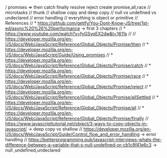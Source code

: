/ promises => then catch finally resolve reject create promise,all,race
// microtasks
// thunk
// shallow copy and deep copy 
// null vs undefined vs undeclared
// error handling
// everything is object or primitive 
// References
// * https://github.com/getify/You-Dont-Know-JS/tree/1st-ed/async%20%26%20performance -> first 3 chapters
// * https://www.youtube.com/watch?v=fyGSyqEX2dw&t=1611s
// // https://developer.mozilla.org/en-US/docs/Web/JavaScript/Reference/Global_Objects/Promise/then
//   * https://developer.mozilla.org/en-US/docs/Web/JavaScript/Guide/Using_promises
//   * https://developer.mozilla.org/en-US/docs/Web/JavaScript/Reference/Global_Objects/Promise/catch
//   * https://developer.mozilla.org/en-US/docs/Web/JavaScript/Reference/Global_Objects/Promise/race
//   * https://developer.mozilla.org/en-US/docs/Web/JavaScript/Reference/Global_Objects/Promise/reject
//   * https://developer.mozilla.org/en-US/docs/Web/JavaScript/Reference/Global_Objects/Promise/allSettled
//   * https://developer.mozilla.org/en-US/docs/Web/JavaScript/Reference/Global_Objects/Promise/all
//   * https://developer.mozilla.org/en-US/docs/Web/JavaScript/Reference/Global_Objects/Promise/finally
// https://www.javascripttutorial.net/object/3-ways-to-copy-objects-in-javascript/ -> deep copy vs shallow
// https://developer.mozilla.org/en-US/docs/Web/JavaScript/Guide/Control_flow_and_error_handling -> error handling
// https://betterprogramming.pub/javascript-interviews-whats-the-difference-between-a-variable-that-s-null-undefined-or-cb1c8f41e6c3 -> null ,undefined,undeclared 